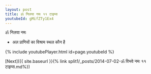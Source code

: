 ```yaml
---
layout: post
title: ॐ निलया नमः ११ टाइम्स
youtubeId: gMifZTy1Ex4
---
```

 
 
 ॐ निलया नमः  
 
 -  अल प्राणियों का विश्राम स्थल कौन है 
 
  
 
  
 
 
 
 
 
 


{% include youtubePlayer.html id=page.youtubeId %}
 
[Next]({{ site.baseurl }}{% link  split1/_posts/2014-07-02-ॐ विभवे नमः ११ टाइम्स.md%})
 
